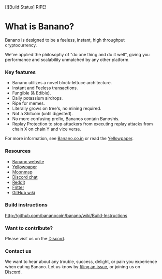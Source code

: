 [![Build Status] RIPE!

# What is Banano?
Banano is designed to be a feeless, instant, high throughput cryptocurrency.

We've applied the philosophy of "do one thing and do it well", giving you performance and scalability unmatched by any other platform.

### Key features
* Banano utilizes a novel block-lettuce architecture.
* Instant and Feeless transactions.
* Fungible (& Edible).
* Daily potassium airdrops.
* Ripe for memes.
* Literally grows on tree's, no mining required.
* Not a Shitcoin (until digested).
* No more confusing prefix, Bananos contain Banoshis.
* Replay Protection to stop attackers from executing replay attacks from chain X on chain Y and vice versa.



For more information, see [Banano.co.in](http://banano.co.in/) or read the [Yellowpaper](http://banano.co.in/en/whitepaper).

### Resources
- [Banano website](http://banano.co.in)
- [Yellowpaper](http://Banano.co.in/)
- [Moonmap](http://banano.co.in/)
- [Discord chat](http://discord.gg/ZdCmdCB)
- [Reddit](http://reddit.com/r/bananocoin)
- [Fritter](http://twitter.com/)
- [GitHub wiki](http://github.com/bananocoin/banano/wiki)

### Build instructions
http://github.com/bananocoin/banano/wiki/Build-Instructions

### Want to contribute?
Please visit us on the [Discord](http://discord.gg/ZdCmdCB).

### Contact us

We want to hear about any trouble, success, delight, or pain you experience when
eating Banano. Let us know by [filing an issue](http://github.com/bananocoin/banano/issues), or joining us on [Discord](http://discord.gg/ZdCmdCB).
